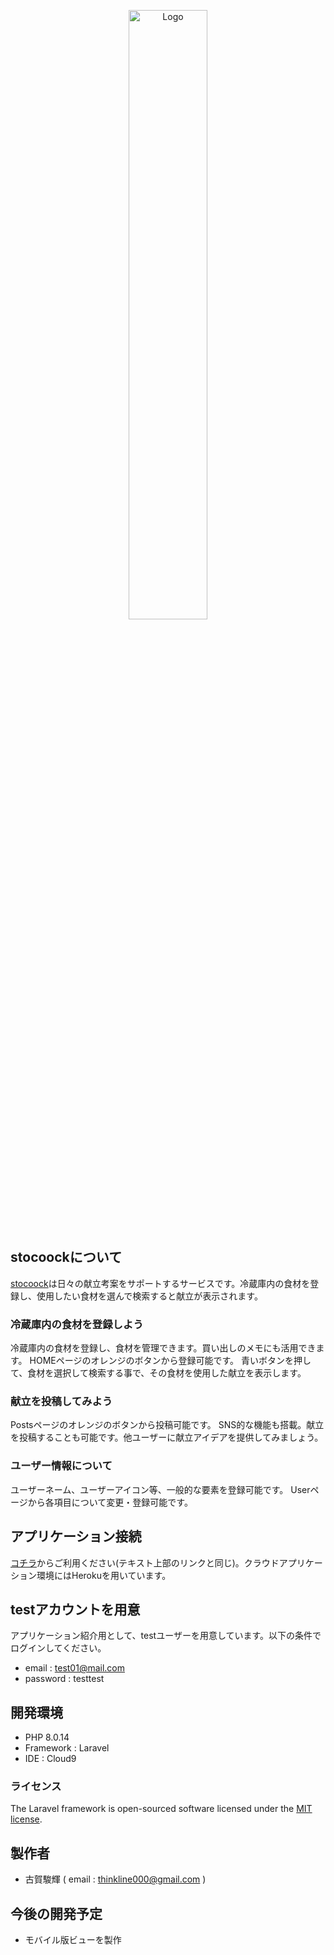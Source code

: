 <p align="center"><img src="https://raw.githubusercontent.com/SHUNKI08/stocoock/master/public/images/nav__logo.png" alt="Logo" width="50%" ></p>

## stocoockについて
[stocoock](https://stocoock.herokuapp.com/)は日々の献立考案をサポートするサービスです。冷蔵庫内の食材を登録し、使用したい食材を選んで検索すると献立が表示されます。

### 冷蔵庫内の食材を登録しよう
冷蔵庫内の食材を登録し、食材を管理できます。買い出しのメモにも活用できます。
HOMEページのオレンジのボタンから登録可能です。
青いボタンを押して、食材を選択して検索する事で、その食材を使用した献立を表示します。

### 献立を投稿してみよう
Postsページのオレンジのボタンから投稿可能です。
SNS的な機能も搭載。献立を投稿することも可能です。他ユーザーに献立アイデアを提供してみましょう。

### ユーザー情報について
ユーザーネーム、ユーザーアイコン等、一般的な要素を登録可能です。
Userページから各項目について変更・登録可能です。

## アプリケーション接続
[コチラ](https://stocoock.herokuapp.com/)からご利用ください(テキスト上部のリンクと同じ)。クラウドアプリケーション環境にはHerokuを用いています。

## testアカウントを用意
アプリケーション紹介用として、testユーザーを用意しています。以下の条件でログインしてください。
- email : test01@mail.com
- password : testtest

## 開発環境
- PHP 8.0.14 
- Framework : Laravel
- IDE : Cloud9

### ライセンス
The Laravel framework is open-sourced software licensed under the [MIT license](https://opensource.org/licenses/MIT).

## 製作者
- 古賀駿輝 ( email : thinkline000@gmail.com )

## 今後の開発予定
- モバイル版ビューを製作
